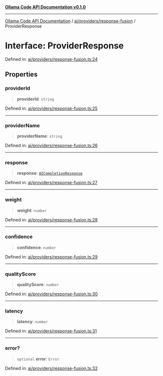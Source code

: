[**Ollama Code API Documentation v0.1.0**](../../../../README.md)

***

[Ollama Code API Documentation](../../../../modules.md) / [ai/providers/response-fusion](../README.md) / ProviderResponse

# Interface: ProviderResponse

Defined in: [ai/providers/response-fusion.ts:24](https://github.com/erichchampion/ollama-code/blob/f584ec71c73423eb2d52696d6383301325c0df44/ollama-code/src/ai/providers/response-fusion.ts#L24)

## Properties

### providerId

> **providerId**: `string`

Defined in: [ai/providers/response-fusion.ts:25](https://github.com/erichchampion/ollama-code/blob/f584ec71c73423eb2d52696d6383301325c0df44/ollama-code/src/ai/providers/response-fusion.ts#L25)

***

### providerName

> **providerName**: `string`

Defined in: [ai/providers/response-fusion.ts:26](https://github.com/erichchampion/ollama-code/blob/f584ec71c73423eb2d52696d6383301325c0df44/ollama-code/src/ai/providers/response-fusion.ts#L26)

***

### response

> **response**: [`AICompletionResponse`](../../interfaces/AICompletionResponse.md)

Defined in: [ai/providers/response-fusion.ts:27](https://github.com/erichchampion/ollama-code/blob/f584ec71c73423eb2d52696d6383301325c0df44/ollama-code/src/ai/providers/response-fusion.ts#L27)

***

### weight

> **weight**: `number`

Defined in: [ai/providers/response-fusion.ts:28](https://github.com/erichchampion/ollama-code/blob/f584ec71c73423eb2d52696d6383301325c0df44/ollama-code/src/ai/providers/response-fusion.ts#L28)

***

### confidence

> **confidence**: `number`

Defined in: [ai/providers/response-fusion.ts:29](https://github.com/erichchampion/ollama-code/blob/f584ec71c73423eb2d52696d6383301325c0df44/ollama-code/src/ai/providers/response-fusion.ts#L29)

***

### qualityScore

> **qualityScore**: `number`

Defined in: [ai/providers/response-fusion.ts:30](https://github.com/erichchampion/ollama-code/blob/f584ec71c73423eb2d52696d6383301325c0df44/ollama-code/src/ai/providers/response-fusion.ts#L30)

***

### latency

> **latency**: `number`

Defined in: [ai/providers/response-fusion.ts:31](https://github.com/erichchampion/ollama-code/blob/f584ec71c73423eb2d52696d6383301325c0df44/ollama-code/src/ai/providers/response-fusion.ts#L31)

***

### error?

> `optional` **error**: `Error`

Defined in: [ai/providers/response-fusion.ts:32](https://github.com/erichchampion/ollama-code/blob/f584ec71c73423eb2d52696d6383301325c0df44/ollama-code/src/ai/providers/response-fusion.ts#L32)
